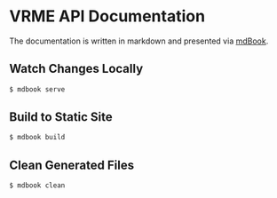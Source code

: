 # VRME API Documentation

The documentation is written in markdown and presented via
[mdBook](https://github.com/rust-lang/mdBook).

## Watch Changes Locally

```bash
$ mdbook serve
```

## Build to Static Site

```bash
$ mdbook build
```

## Clean Generated Files

```bash
$ mdbook clean
```

